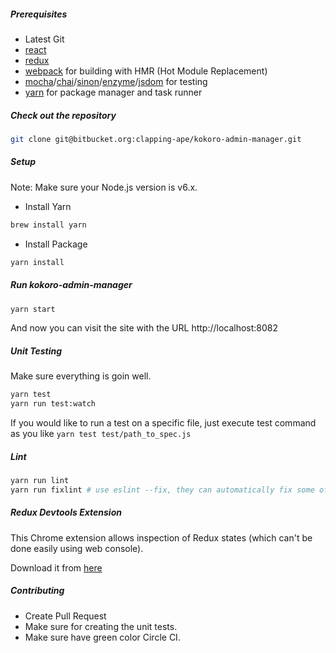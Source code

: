 ##### Prerequisites

* Latest Git
* [react](https://github.com/facebook/react)
* [redux](https://github.com/reactjs/redux)
* [webpack](https://github.com/webpack/webpack) for building with HMR (Hot Module Replacement)
* [mocha](https://github.com/mochajs/mocha)/[chai](https://github.com/chaijs/chai)/[sinon](https://github.com/sinonjs/sinon)/[enzyme](https://github.com/airbnb/enzyme)/[jsdom](https://github.com/tmpvar/jsdom) for testing
* [yarn](https://github.com/yarnpkg/yarn) for package manager and task runner

##### Check out the repository

```bash
git clone git@bitbucket.org:clapping-ape/kokoro-admin-manager.git
```

##### Setup

Note: Make sure your Node.js version is v6.x.

* Install Yarn

```sh
brew install yarn
```

* Install Package

```sh
yarn install
```

##### Run kokoro-admin-manager

```sh
yarn start
```

And now you can visit the site with the URL http://localhost:8082

##### Unit Testing

Make sure everything is goin well.

```sh
yarn test
yarn run test:watch
```

If you would like to run a test on a specific file, just execute test command as you like `yarn test test/path_to_spec.js`

##### Lint

```sh
yarn run lint
yarn run fixlint # use eslint --fix, they can automatically fix some of errors, but not all.
```

##### Redux Devtools Extension

This Chrome extension allows inspection of Redux states (which can't be done easily using web console).

Download it from [here](https://chrome.google.com/webstore/detail/lmhkpmbekcpmknklioeibfkpmmfibljd)

##### Contributing

- Create Pull Request
- Make sure for creating the unit tests.
- Make sure have green color Circle CI.